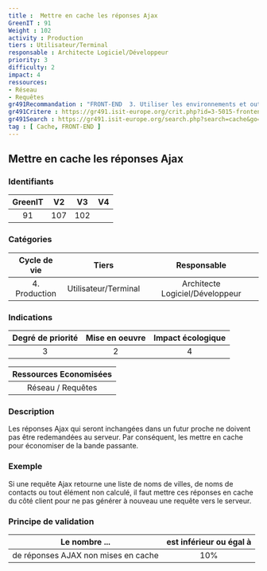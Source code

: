 ```yaml
---
title :  Mettre en cache les réponses Ajax
GreenIT : 91
Weight : 102
activity : Production
tiers : Utilisateur/Terminal
responsable : Architecte Logiciel/Développeur
priority: 3
difficulty: 2
impact: 4
ressources:
- Réseau
- Requêtes
gr491Recommandation : "FRONT-END  3. Utiliser les environnements et outils qui permettent de limiter les impacts"
gr491Critere : https://gr491.isit-europe.org/crit.php?id=3-5015-frontend-la-reduction-des-volumes-dechanges-des-operations
gr491Search : https://gr491.isit-europe.org/search.php?search=cache&go=Rechercher&famille=&inc=
tag : [ Cache, FRONT-END ]
---
```


## Mettre en cache les réponses Ajax

### Identifiants

| GreenIT |  V2  |  V3  |  V4  |
|:-------:|:----:|:----:|:----:|
|   91   | 107  | 102  |      |

### Catégories

| Cycle de vie |  Tiers  |  Responsable  |
|:---------:|:----:|:----:|
| 4. Production | Utilisateur/Terminal | Architecte Logiciel/Développeur |

### Indications

| Degré de priorité |      Mise en oeuvre       |  Impact écologique    |
|:-------------------:|:-------------------------:|:---------------------:|
| 3 | 2 | 4 |

|Ressources Economisées                                      |
|:----------------------------------------------------------:|
|  Réseau / Requêtes  |

### Description

Les réponses Ajax qui seront inchangées dans un futur proche ne doivent pas être redemandées au serveur. Par conséquent, les mettre en cache pour économiser de la bande passante.

### Exemple

Si une requête Ajax retourne une liste de noms de villes, de noms de contacts ou tout élément non calculé, il faut mettre ces réponses en cache du côté client pour ne pas générer à nouveau une requête vers le serveur.

### Principe de validation

| Le nombre ...     | est inférieur ou égal à   |  
|-------------------|:-------------------------:|
| de réponses AJAX non mises en cache  | 10%  |
